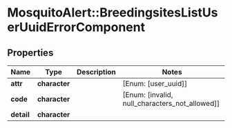 # MosquitoAlert::BreedingsitesListUserUuidErrorComponent


## Properties
Name | Type | Description | Notes
------------ | ------------- | ------------- | -------------
**attr** | **character** |  | [Enum: [user_uuid]] 
**code** | **character** |  | [Enum: [invalid, null_characters_not_allowed]] 
**detail** | **character** |  | 


